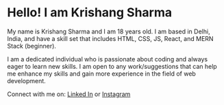 # Hello! I am Krishang Sharma
My name is Krishang Sharma and I am 18 years old. I am based in Delhi, India, and have a skill set that includes HTML, CSS, JS, React, and MERN Stack (beginner).

I am a dedicated individual who is passionate about coding and always eager to learn new skills. I am open to any work/suggestions that can help me enhance my skills and gain more experience in the field of web development.

Connect with me on: [Linked In](https://www.linkedin.com/in/careless.karan/) or [Instagram](https://www.instagram.com/krishang.sharmaa)
